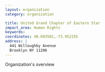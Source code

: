 ```yaml
---
layout: organization
category: organization

title: United Grand Chapter of Eastern Star
impact_area: Human Rights
keywords: 
coordinates: 40.693501,-73.952255
address: |
  441 Willoughby Avenue
  Brooklyn NY 11206
---
```

Organization's overview
